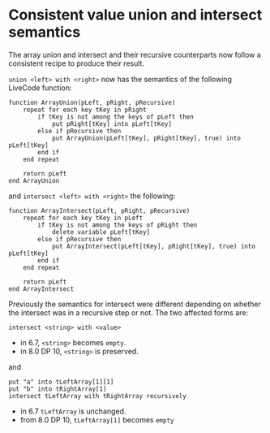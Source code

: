 # Consistent value union and intersect semantics

The array union and intersect and their recursive counterparts now follow a consistent
recipe to produce their result.

`union <left> with <right>` now has the semantics of the following LiveCode function:

```
function ArrayUnion(pLeft, pRight, pRecursive)
	repeat for each key tKey in pRight
		if tKey is not among the keys of pLeft then
			put pRight[tKey] into pLeft[tKey]
		else if pRecursive then
			put ArrayUnion(pLeft[tKey], pRight[tKey], true) into pLeft[tKey]
		end if
	end repeat
	
	return pLeft
end ArrayUnion
```

and `intersect <left> with <right>` the following:

```
function ArrayIntersect(pLeft, pRight, pRecursive)
	repeat for each key tKey in pLeft
		if tKey is not among the keys of pRight then
			delete variable pLeft[tKey]
		else if pRecursive then
			put ArrayIntersect(pLeft[tKey], pRight[tKey], true) into pLeft[tKey]
		end if
	end repeat
	
	return pLeft
end ArrayIntersect
```

Previously the semantics for intersect were different depending on whether the intersect
was in a recursive step or not. The two affected forms are:

`intersect <string> with <value>`
- in 6.7, `<string>` becomes `empty`.
- in 8.0 DP 10, `<string>` is preserved.

and 

```
put "a" into tLeftArray[1][1]
put "b" into tRightArray[1]
intersect tLeftArray with tRightArray recursively
```
- in 6.7 `tLeftArray` is unchanged.
- from 8.0 DP 10, `tLeftArray[1]` becomes `empty`